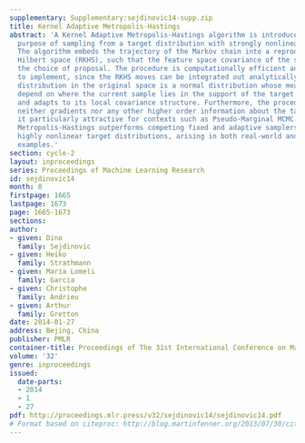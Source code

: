 ```yaml
---
supplementary: Supplementary:sejdinovic14-supp.zip
title: Kernel Adaptive Metropolis-Hastings
abstract: 'A Kernel Adaptive Metropolis-Hastings algorithm is introduced, for the
  purpose of sampling from a target distribution with strongly nonlinear support.
  The algorithm embeds the trajectory of the Markov chain into a reproducing kernel
  Hilbert space (RKHS), such that the feature space covariance of the samples informs
  the choice of proposal. The procedure is computationally efficient and straightforward
  to implement, since the RKHS moves can be integrated out analytically: our proposal
  distribution in the original space is a normal distribution whose mean and covariance
  depend on where the current sample lies in the support of the target distribution,
  and adapts to its local covariance structure. Furthermore, the procedure requires
  neither gradients nor any other higher order information about the target, making
  it particularly attractive for contexts such as Pseudo-Marginal MCMC. Kernel Adaptive
  Metropolis-Hastings outperforms competing fixed and adaptive samplers on multivariate,
  highly nonlinear target distributions, arising in both real-world and synthetic
  examples.'
section: cycle-2
layout: inproceedings
series: Proceedings of Machine Learning Research
id: sejdinovic14
month: 0
firstpage: 1665
lastpage: 1673
page: 1665-1673
sections: 
author:
- given: Dino
  family: Sejdinovic
- given: Heiko
  family: Strathmann
- given: Maria Lomeli
  family: Garcia
- given: Christophe
  family: Andrieu
- given: Arthur
  family: Gretton
date: 2014-01-27
address: Bejing, China
publisher: PMLR
container-title: Proceedings of The 31st International Conference on Machine Learning
volume: '32'
genre: inproceedings
issued:
  date-parts:
  - 2014
  - 1
  - 27
pdf: http://proceedings.mlr.press/v32/sejdinovic14/sejdinovic14.pdf
# Format based on citeproc: http://blog.martinfenner.org/2013/07/30/citeproc-yaml-for-bibliographies/
---
```

